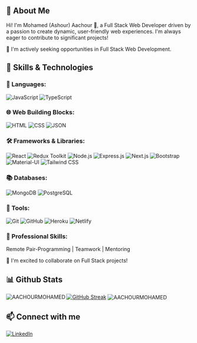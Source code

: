 ## 🌟 About Me

Hi! I'm Mohamed (Ashour) Aachour 👋, a Full Stack Web Developer driven by a passion to create dynamic, user-friendly web experiences. I'm always eager to contribute to significant projects!

🎯 I'm actively seeking opportunities in Full Stack Web Development.

## 🚀 Skills & Technologies

### 🎨 Languages:

![JavaScript](https://img.shields.io/badge/JavaScript-F7DF1E?style=flat-square&logo=javascript&logoColor=black)
![TypeScript](https://img.shields.io/badge/TypeScript-F7DF1E?style=flat-square&logo=typescript&logoColor=black)

### 🌐 Web Building Blocks:

![HTML](https://img.shields.io/badge/HTML-E34F26?style=flat-square&logo=html5&logoColor=white) ![CSS](https://img.shields.io/badge/CSS-1572B6?style=flat-square&logo=css3&logoColor=white) ![JSON](https://img.shields.io/badge/JSON-000000?style=flat-square&logo=json&logoColor=white)

### 🛠️ Frameworks & Libraries:

![React](https://img.shields.io/badge/React-61DAFB?style=flat-square&logo=react&logoColor=white) ![Redux Toolkit](https://img.shields.io/badge/Redux_Toolkit-764ABC?style=flat-square&logo=redux&logoColor=white) ![Node.js](https://img.shields.io/badge/Node.js-43853D?style=flat-square&logo=node.js&logoColor=white) ![Express.js](https://img.shields.io/badge/Express.js-404D59?style=flat-square&logo=express&logoColor=white) ![Next.js](https://img.shields.io/badge/Next.js-000000?style=flat-square&logo=next.js&logoColor=white) ![Bootstrap](https://img.shields.io/badge/Bootstrap-7952B3?style=flat-square&logo=bootstrap&logoColor=white) ![Material-UI](https://img.shields.io/badge/Material--UI-0081CB?style=flat-square&logo=material-ui&logoColor=white) ![Tailwind CSS](https://img.shields.io/badge/Tailwind_CSS-38B2AC?style=flat-square&logo=tailwind-css&logoColor=white)

### 📚 Databases:

![MongoDB](https://img.shields.io/badge/MongoDB-4EA94B?style=flat-square&logo=mongodb&logoColor=white) ![PostgreSQL](https://img.shields.io/badge/PostgreSQL-316192?style=flat-square&logo=postgresql&logoColor=white)

### 🔧 Tools:

![Git](https://img.shields.io/badge/Git-F05032?style=flat-square&logo=git&logoColor=white) ![GitHub](https://img.shields.io/badge/GitHub-181717?style=flat-square&logo=github&logoColor=white) ![Heroku](https://img.shields.io/badge/Heroku-430098?style=flat-square&logo=heroku&logoColor=white) ![Netlify](https://img.shields.io/badge/Netlify-00C7B7?style=flat-square&logo=netlify&logoColor=white) 

### 💼 Professional Skills:

Remote Pair-Programming | Teamwork | Mentoring

🤝 I'm excited to collaborate on Full Stack projects!

## 📊 Github Stats

[![GitHub Streak](https://streak-stats.demolab.com?user=AACHOURMOHAMED&theme=github-dark&border=DADADA&ring=4C8EDA&fire=DD7A22&dates=4C8EDA)](https://git.io/streak-stats)
<img align="left" src="https://github-readme-stats.vercel.app/api/top-langs?username=AACHOURMOHAMED&amp;show_icons=true&theme=github_dark" alt="AACHOURMOHAMED" />
<img align="center" src="https://github-readme-stats.vercel.app/api?username=AACHOURMOHAMED&amp;show_icons=true&theme=github_dark&amp;count_private=true" alt="AACHOURMOHAMED" />

## 📫 Connect with me

[![LinkedIn](https://img.shields.io/badge/LinkedIn-blue?style=flat&logo=linkedin)](https://www.linkedin.com/in/mohamed-aachour-25405b215/)
